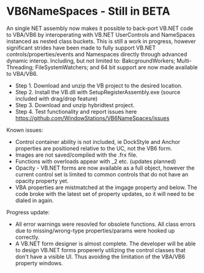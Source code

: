 # VB6NameSpaces - Still in BETA
An single NET assembly now makes it possible to back-port VB.NET code to VBA/VB6 by interoperating with VB.NET UserControls and NameSpaces instanced as nested class buckets.
This is still a work in progress, however significant strides have been made to fully support VB.NET controls/properties/events and Namespaces directly through advanced dynamic interop. Including, but not limited to: BakcgroundWorkers; Multi-Threading; FileSystemWatchers; and 64 bit support are now made available to VBA/VB6.

* Step 1.  Download and unzip the VB project to the desired location.
* Step 2.  Install the VB.dll with SetupRegisterAssembly.exe (source included with drag/drop feature)
* Step 3.  Download and unzip hybridtest project.
* Step 4.  Test functionality and report issues here https://github.com/WindowStations/VB6NameSpaces/issues

Known issues:
* Control container ability is not included, ie DockStyle and Anchor properties are positioned relative to the UC, not the VB6 form.
* Images are not saved/compiled with the .frx file.
* Functions with overloads appear with _2 etc.  (updates planned)
* Opacity - VB.NET forms are now available as a full object, however the current control set is limited to common controls that do not have an opacity property yet.
* VBA properties are mistmatched at the imgage property and below.   The code broke with the latest set of property updates, so it will need to be dialed in again.

Progress update:
* All error warnings were resovled for obsolete functions.  All class errors due to missing/wrong-type properties/params were hooked up correctly.
* A VB.NET form designer is almost complete.  The developer will be able to design VB.NET forms propererly utilizing the control classes that don't have a visible UI.  Thus avoiding the limitation of the VBA/VB6 property windows.
